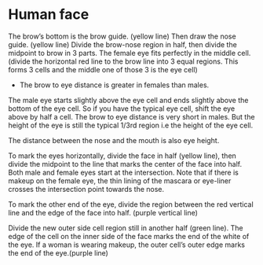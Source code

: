 # Human face

The brow’s bottom is the brow guide. (yellow line)
Then draw the nose guide. (yellow line)
Divide the brow-nose region in half, then divide the midpoint to brow in 3 parts. The female eye fits perfectly in the middle cell. 
(divide the horizontal red line to the brow line into 3 equal regions. This forms 3 cells and the middle one of
those 3 is the eye cell)

* The brow to eye distance is greater in females than males.

The male eye starts slightly above the eye cell and ends slightly above the bottom of the eye cell. So if you have the typical eye cell, shift the eye above by half a cell. The brow to eye distance is very short in males. 
But the height of the eye is still the typical 1/3rd region i.e the height of the eye cell.

The distance between the nose and the mouth is also eye height.

To mark the eyes horizontally, divide the face in half (yellow line), then divide the midpoint to the line that marks the center of the face into half. 
Both male and female eyes start at the intersection.
Note that if there is makeup on the female eye, the thin lining of the mascara or eye-liner crosses the intersection point towards the nose. 

To mark the other end of the eye, divide the region between the red vertical line and the edge of the face into half. (purple vertical line)

Divide the new outer side cell region still in another half (green line). The edge of the cell on the inner side of the face marks the end of the white of the eye. 
If a woman is wearing makeup, the outer cell’s outer edge marks the end of the eye.(purple line) 
